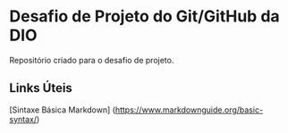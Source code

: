 # Desafio de Projeto do Git/GitHub da DIO
Repositório criado para o desafio de projeto. 

## Links Úteis 
[Sintaxe Básica Markdown] (https://www.markdownguide.org/basic-syntax/)
